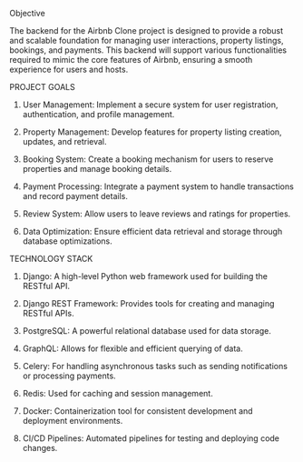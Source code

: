 Objective

The backend for the Airbnb Clone project is designed to provide a robust and scalable foundation for managing user interactions, property listings, bookings, and payments. This backend will support various functionalities required to mimic the core features of Airbnb, ensuring a smooth experience for users and hosts.


PROJECT GOALS
1. User Management: Implement a secure system for user registration, authentication, and profile management.

2. Property Management: Develop features for property listing creation, updates, and retrieval.

3. Booking System: Create a booking mechanism for users to reserve properties and manage booking details.

4. Payment Processing: Integrate a payment system to handle transactions and record payment details.

5. Review System: Allow users to leave reviews and ratings for properties.

6. Data Optimization: Ensure efficient data retrieval and storage through database optimizations.


TECHNOLOGY STACK
1. Django: A high-level Python web framework used for building the RESTful API.

2. Django REST Framework: Provides tools for creating and managing RESTful APIs.

3. PostgreSQL: A powerful relational database used for data storage.

4. GraphQL: Allows for flexible and efficient querying of data.

5. Celery: For handling asynchronous tasks such as sending notifications or processing payments.

6. Redis: Used for caching and session management.

7. Docker: Containerization tool for consistent development and deployment environments.

8. CI/CD Pipelines: Automated pipelines for testing and deploying code changes.